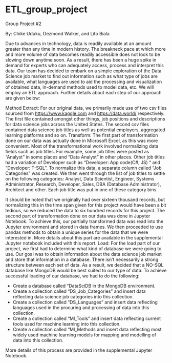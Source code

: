 # ETL_group_project
Group Project #2

By: Chike Uduku, Dezmond Walker, and Lito Biala

Due to advances in technology, data is readily available at an amount greater than any time in modern history. The breakneck pace at which more and more volume of data becomes readily accessible does not look to be slowing down anytime soon. As a result, there has been a huge spike in demand for experts who can adequately access, process and interpret this data. Our team has decided to embark on a simple exploration of the Data Science job market to find out information such as what type of jobs are available, what languages are used to aid the processing and visualization of obtained data, in-demand methods used to model data, etc.  We will employ an ETL approach.  Further details about each step of our approach are given below:

Method
Extract: For our original data, we primarily made use of two csv files sourced from https://www.kaggle.com and https://data.world/ respectively. The first file contained amongst other things, job positions and descriptions for data science jobs across the United States.  The second csv files contained data science job titles as well as potential employers, aggregated learning platforms and so on.
Transform: The first part of transformation done on our data was actually done in Microsoft Excel, as this was more convenient.  Most of the transformational work involved normalizing data fields such as job titles. For example, some job titles were posted as “Analyst” in some places and “Data Analyst” in other places.  Other job titles had a variation of Developer such as “Developer: App code(C#, JS) “  and “Developer: T-SQL”.  To normalize this data, a separate column called “Job Categories” was created.  We then went through the list of job titles to settle on the following categories: Analyst, Data Scientist, Engineer, Systems Administrator, Research, Developer, Sales, DBA (Database Administrator), Architect and other.  Each job title was put in one of these category bins. 

It should be noted that we originally had over sixteen thousand records, but normalizing this in the time span given for this project would have been a bit tedious, so we reduced the data to six hundred records for this project.
The second part of transformation done on our data was done in Jupyter Notebook. To achieve this, our partially transformed data was read into the Jupyter environment and stored in data frames. We then proceeded to use pandas methods to obtain a unique series for the data that we were interested in. More details about this part are available in the supplemental Jupyter notebook included with this report.
Load: For the load part of our project, we first had to determine what kind of database we were going to use. Our goal was to obtain information about the data science job market and store that information in a database. There isn’t necessarily a strong structure between each set of data.  As a result, we decided that a NO-SQL database like MongoDB would be best suited to our type of data.
To achieve successful loading of our database, we had to do the following: 

*	Create a database called “DataSciDB in the MongoDB environment.
*	Create a collection called “DS_Job_Categories” and insert data reflecting data science job categories into this collection.
*	Create a collection called “DS_Languages” and insert data reflecting languages used in the procuring and processing of data into this collection.
*	Create a collection called “Ml_Tools” and insert data reflecting current tools used for machine learning into this collection.
*	Create a collection called “Ml_Methods and insert data reflecting most widely used machine learning models for mapping and modelling of data into this collection.

More details of this process are provided in the supplemental Jupyter Notebook.


